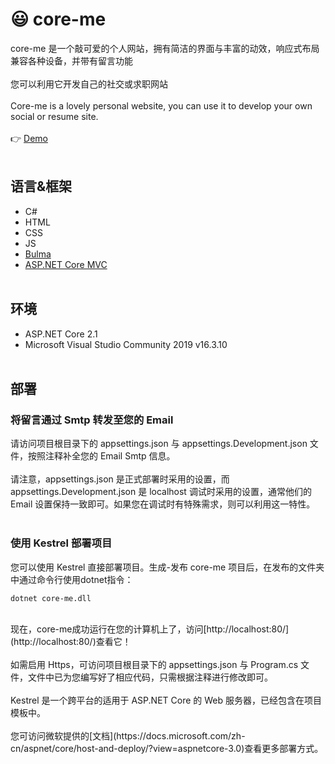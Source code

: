 # 😃 core-me

core-me 是一个敲可爱的个人网站，拥有简洁的界面与丰富的动效，响应式布局兼容各种设备，并带有留言功能
<br><br>
您可以利用它开发自己的社交或求职网站
<br><br>
Core-me is a lovely personal website, you can use it to develop your own social or resume site.
<br><br>
👉 [Demo](https://surbowl.online)
<br><br>
## 语言&框架
- C#
- HTML
- CSS
- JS
- [Bulma](https://github.com/jgthms/bulma)
- [ASP.NET Core MVC](https://github.com/aspnet/AspNetCore)
<br><br>
## 环境
- ASP.NET Core 2.1
- Microsoft Visual Studio Community 2019 v16.3.10
<br><br>
## 部署
### 将留言通过 Smtp 转发至您的 Email
请访问项目根目录下的 appsettings.json 与 appsettings.Development.json 文件，按照注释补全您的 Email Smtp 信息。
<br><br>
请注意，appsettings.json 是正式部署时采用的设置，而 appsettings.Development.json 是 localhost 调试时采用的设置，通常他们的 Email 设置保持一致即可。如果您在调试时有特殊需求，则可以利用这一特性。
<br><br>
### 使用 Kestrel 部署项目
您可以使用 Kestrel 直接部署项目。生成-发布 core-me 项目后，在发布的文件夹中通过命令行使用dotnet指令：
<br>
```
dotnet core-me.dll
```
<br>
现在，core-me成功运行在您的计算机上了，访问[http://localhost:80/](http://localhost:80/)查看它！
<br><br>
如需启用 Https，可访问项目根目录下的 appsettings.json 与 Program.cs 文件，文件中已为您编写好了相应代码，只需根据注释进行修改即可。
<br><br>
Kestrel 是一个跨平台的适用于 ASP.NET Core 的 Web 服务器，已经包含在项目模板中。
<br><br>
您可访问微软提供的[文档](https://docs.microsoft.com/zh-cn/aspnet/core/host-and-deploy/?view=aspnetcore-3.0)查看更多部署方式。
